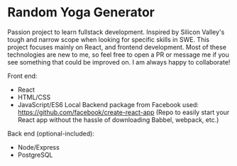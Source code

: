 # Random Yoga Generator
Passion project to learn fullstack development. 
Inspired by Silicon Valley's tough and narrow scope
when looking for specific skills in SWE. 
This project focuses mainly on React, and frontend
 development. Most of these technologies are new to me, 
 so feel free to open a PR or message me if you see something 
that could be improved on. I am always happy to collaborate!

Front end:
- React
- HTML/CSS
- JavaScript/ES6
Local Backend package from Facebook used:
https://github.com/facebook/create-react-app
(Repo to easily start your React app without the
hassle of downloading Babbel, webpack, etc.)

Back end (optional-included):
- Node/Express
- PostgreSQL